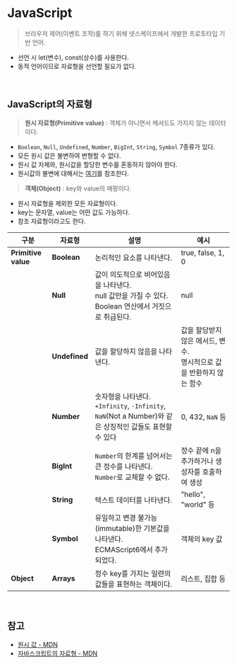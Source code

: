 # JavaScript
> 브라우저 제어(이벤트 조작)를 하기 위해 넷스케이프에서 개발한 프로토타입 기반 언어.
- 선언 시 let(변수), const(상수)를 사용한다.
- 동적 언어이므로 자료형을 선언할 필요가 없다.
<br>

## JavaScript의 자료형
> **원시 자료형(Primitive value)** : 객체가 아니면서 메서드도 가지지 않는 데이터이다.

- `Boolean`, `Null`, `Undefined`, `Number`, `BigInt`, `String`, `Symbol` 7종류가 있다. 
- 모든 원시 값은 불변하여 변형할 수 없다.
- 원시 값 자체와, 원시값을 할당한 변수를 혼동하지 않아야 한다.
- 원시값의 불변에 대해서는 [여기](https://developer.mozilla.org/ko/docs/Glossary/Primitive#javascript_2)를 참조한다. 

> **객체(Object)** : key와 value의 매핑이다.

- 원시 자료형을 제외한 모든 자료형이다.
- key는 문자열, value는 어떤 값도 가능하다.
- 참조 자료형이라고도 한다.

|구분|자료형|설명|예시|
|-|-|-|-|
|**Primitive value**|**Boolean**|논리적인 요소를 나타낸다.|true, false, 1, 0|
||**Null**|값이 의도적으로 비어있음을 나타낸다.<br>null 값만을 가질 수 있다.<br>Boolean 연산에서 거짓으로 취급된다.|null|
||**Undefined**|값을 할당하지 않음을 나타낸다.|값을 할당받지 않은 메서드, 변수.<br>명시적으로 값을 반환하지 않는 함수|
||**Number**|숫자형을 나타낸다.<br>`+Infinity`, `-Infinity`, `NaN`(Not a Number)와 같은 상징적인 값들도 표현할 수 있다|0, 432, `NaN` 등|
||**BigInt**|`Number`의 한계를 넘어서는 큰 정수를 나타낸다.<br>`Number`로 교체할 수 없다.|정수 끝에 n을 추가하거나 생성자를 호출하여 생성|
||**String**|텍스트 데이터를 나타낸다.|"hello", "world" 등|
||**Symbol**|유일하고 변경 불가능(immutable)한 기본값을 나타낸다.<br>ECMAScript6에서 추가되었다.|객체의 key 값|
|**Object**|**Arrays**|정수 key를 가지는 일련의 값들을 표현하는 객체이다.|리스트, 집합 등|

<br>

## 참고
- [원시 값 - MDN](https://developer.mozilla.org/ko/docs/Glossary/Primitive)
- [자바스크립트의 자료형 - MDN](https://developer.mozilla.org/ko/docs/Web/JavaScript/Data_structures)
<br>
